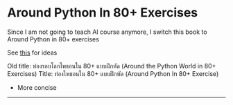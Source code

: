# Around Python In 80+ Exercises

Since I am not going to teach AI course anymore, I switch this book to Around Python in 80+ exercises

See [this](https://github.com/tatpongkatanyukul/Problem-Solving) for ideas

Old title: ท่องรอบโลกไพธอนใน 80+ แบบฝึกหัด (Around the Python World in 80+ Exercises)
Title: ท่องไพธอนใน 80+ แบบฝึกหัด (Around Python In 80+ Exercise)
  * More concise

---

